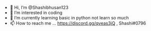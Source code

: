 - 👋 Hi, I’m @Shashibhusan123
- 👀 I’m interested in coding
- 🌱 I’m currently learning basic in python not learn so much
- 📫 How to reach me ... https://discord.gg/qveas3jQ , Shashi#0796

<!---
Shashibhusan123/Shashibhusan123 is a ✨ special ✨ repository because its `README.md` (this file) appears on your GitHub profile.
You can click the Preview link to take a look at your changes.
--->
